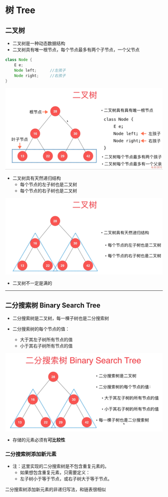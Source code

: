 # 树 Tree

## 二叉树

+ 二叉树是一种动态数据结构
+ 二叉树具有唯一根节点，每个节点最多有两个子节点，一个父节点

``` Java
class Node {
	E e;
	Node left;		//左孩子
	Node right;		//右孩子
}
```

![二叉树](./imgs/二叉树.png)

+ 二叉树具有天然递归结构
   + 每个节点的左子树也是二叉树
   + 每个节点的右子树也是二叉树

![二叉树天然递归结构](./imgs/二叉树_02.png)

+ 二叉树不一定是满的

***

## 二分搜索树 Binary Search Tree

+ 二分搜索树是二叉树，每一棵子树也是二分搜索树

+ 二分搜索树的每个节点的值：
   + 大于其左子树所有节点的值
   + 小于其右子树所有节点的值

![二分搜索树](./imgs/二分搜索树.png)

+ 存储的元素必须有**可比较性**

### 二分搜索树添加新元素

+ 注：这里实现的二分搜索树是不包含重复元素的。
  + 如果想包含重复元素，只需要定义：
  + 左子树小于等于节点，或右子树大于等于节点。

二分搜索树添加新元素的非递归写法，和链表很相似


